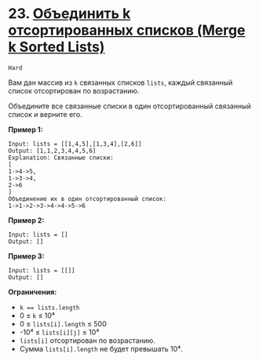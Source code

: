# 23. [Объединить k отсортированных списков (Merge k Sorted Lists)](https://leetcode.com/problems/merge-k-sorted-lists/description/)

`Hard`

Вам дан массив из `k` связанных списков `lists`, каждый связанный список отсортирован по возрастанию.

Объедините все связанные списки в один отсортированный связанный список и верните его.

**Пример 1:**
```
Input: lists = [[1,4,5],[1,3,4],[2,6]]
Output: [1,1,2,3,4,4,5,6]
Explanation: Связанные списки:
[
1->4->5,
1->3->4,
2->6
]
Объединение их в один отсортированный список:
1->1->2->3->4->4->5->6
```

**Пример 2:**
```
Input: lists = []
Output: []
```

**Пример 3:**
```
Input: lists = [[]]
Output: []
```

**Ограничения:**

*   `k == lists.length`
*   0 ≤ `k` ≤ 10⁴
*   0 ≤ `lists[i].length` ≤ 500
*   -10⁴ ≤ `lists[i][j]` ≤ 10⁴
*   `lists[i]` отсортирован по возрастанию.
*   Сумма `lists[i].length` не будет превышать 10⁴.